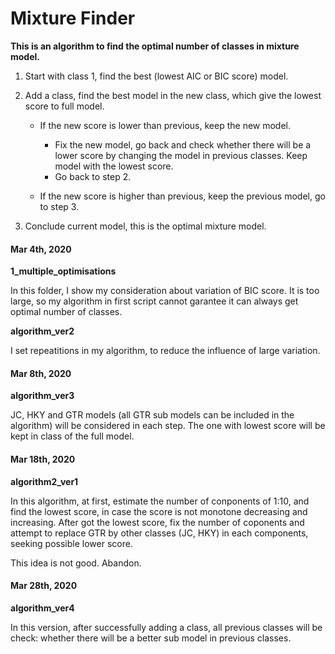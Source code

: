 # Mixture Finder

**This is an algorithm to find the optimal number of classes in mixture model.**

1. Start with class 1, find the best (lowest AIC or BIC score) model.
2. Add a class, find the best model in the new class, which give the lowest score to full model.
   
   - If the new score is lower than previous, keep the new model.

     - Fix the new model, go back and check whether there will be a lower score by changing the model in previous classes. Keep model with the lowest score.
     - Go back to step 2.
   
   - If the new score is higher than previous, keep the previous model, go to step 3.

3. Conclude current model, this is the optimal mixture model.
   
#### Mar 4th, 2020

**1_multiple_optimisations**

In this folder, I show my consideration about variation of BIC score. It is too large, so my algorithm in first script cannot garantee it can always get optimal number of classes.

**algorithm_ver2**

I set repeatitions in my algorithm, to reduce the influence of large variation.

#### Mar 8th, 2020

**algorithm_ver3**

JC, HKY and GTR models (all GTR sub models can be included in the algorithm) will be considered in each step. The one with lowest score will be kept in class of the full model.

#### Mar 18th, 2020

**algorithm2_ver1**

In this algorithm, at first, estimate the number of conponents of 1:10, and find the lowest score, in case the score is not monotone decreasing and increasing.
After got the lowest score, fix the number of coponents and attempt to replace GTR by other classes (JC, HKY) in each components, seeking possible lower score.

This idea is not good. Abandon.

#### Mar 28th, 2020

**algorithm_ver4**

In this version, after successfully adding a class, all previous classes will be check: whether there will be a better sub model in previous classes.


